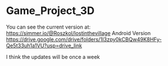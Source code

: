 # Game_Project_3D
You can see the current version at: https://simmer.io/@Roszkol/lostinthevillage
Android Version https://drive.google.com/drive/folders/1I3zpy0kCBQw49K8HFy-Qe5t33uh1a1VU?usp=drive_link

I think the updates will be once a week
